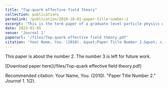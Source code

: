 ```yaml
---
title: "Top-quark effective field theory"
collection: publications
permalink: /publication/2010-10-01-paper-title-number-2
excerpt: 'This is the term paper of a graduate level particle physics with Prof. [Jiayin Gu](https://inspirehep.net/authors/1274618). Though my interest now shifts from particle physics to biophysics and soft matter, I really appreciate Prof. Gu's instruction and encouragement to me, which give me confidence to further my career in academia.'
date: 2023-01-05
venue: 'Journal 1'
paperurl: '/files/Top-quark effective field theory.pdf'
citation: 'Your Name, You. (2010). &quot;Paper Title Number 2.&quot; <i>Journal 1</i>. 1(2).'
---
```

This paper is about the number 2. The number 3 is left for future work.

[Download paper here](/files/Top-quark effective field theory.pdf)

Recommended citation: Your Name, You. (2010). "Paper Title Number 2." <i>Journal 1</i>. 1(2).

